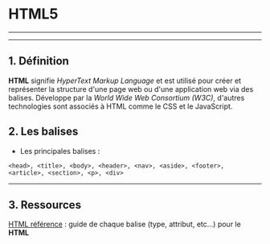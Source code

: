 # HTML5

---
---

## 1. Définition

**HTML** signifie *HyperText Markup Language* et est utilisé pour créer et représenter la structure d'une page
web ou d'une application web via des balises. Développe par la *World Wide Web Consortium (W3C)*, d'autres technologies
sont associés à HTML comme le CSS et le JavaScript.


## 2. Les balises


* Les principales balises :
```
<head>, <title>, <body>, <header>, <nav>, <aside>, <footer>, <article>, <section>, <p>, <div> 
```



---
## 3. Ressources

[HTML référence](https://htmlreference.io) : guide de chaque balise (type, attribut, etc...) pour le **HTML**
